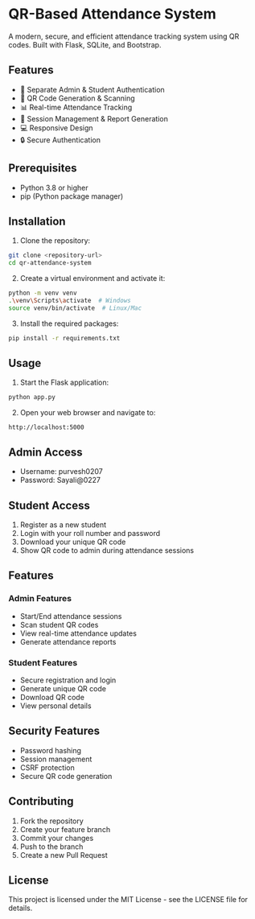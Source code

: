 # QR-Based Attendance System

A modern, secure, and efficient attendance tracking system using QR codes. Built with Flask, SQLite, and Bootstrap.

## Features

- 🔐 Separate Admin & Student Authentication
- 📱 QR Code Generation & Scanning
- 📊 Real-time Attendance Tracking
- 📑 Session Management & Report Generation
- 💻 Responsive Design
- 🔒 Secure Authentication

## Prerequisites

- Python 3.8 or higher
- pip (Python package manager)

## Installation

1. Clone the repository:
```bash
git clone <repository-url>
cd qr-attendance-system
```

2. Create a virtual environment and activate it:
```bash
python -m venv venv
.\venv\Scripts\activate  # Windows
source venv/bin/activate  # Linux/Mac
```

3. Install the required packages:
```bash
pip install -r requirements.txt
```

## Usage

1. Start the Flask application:
```bash
python app.py
```

2. Open your web browser and navigate to:
```
http://localhost:5000
```

## Admin Access

- Username: purvesh0207
- Password: Sayali@0227

## Student Access

1. Register as a new student
2. Login with your roll number and password
3. Download your unique QR code
4. Show QR code to admin during attendance sessions

## Features

### Admin Features
- Start/End attendance sessions
- Scan student QR codes
- View real-time attendance updates
- Generate attendance reports

### Student Features
- Secure registration and login
- Generate unique QR code
- Download QR code
- View personal details

## Security Features

- Password hashing
- Session management
- CSRF protection
- Secure QR code generation

## Contributing

1. Fork the repository
2. Create your feature branch
3. Commit your changes
4. Push to the branch
5. Create a new Pull Request

## License

This project is licensed under the MIT License - see the LICENSE file for details.
